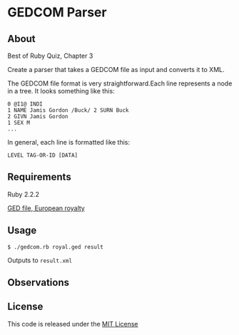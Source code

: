 # GEDCOM Parser

## About

Best of Ruby Quiz, Chapter 3

Create a parser that takes a GEDCOM file as input and converts it to XML.

The GEDCOM file format is very straightforward.Each line represents a node in a tree. It looks something like this:
    
    0 @I1@ INDI
    1 NAME Jamis Gordon /Buck/ 2 SURN Buck
    2 GIVN Jamis Gordon
    1 SEX M
    ...

In general, each line is formatted like this:

    LEVEL TAG-OR-ID [DATA]


## Requirements

Ruby 2.2.2

[GED file, European royalty](http://www.rubyquiz.com/royal.ged)


## Usage

    $ ./gedcom.rb royal.ged result

Outputs to `result.xml`

## Observations

## License

This code is released under the [MIT License](http://www.opensource.org/licenses/MIT)


